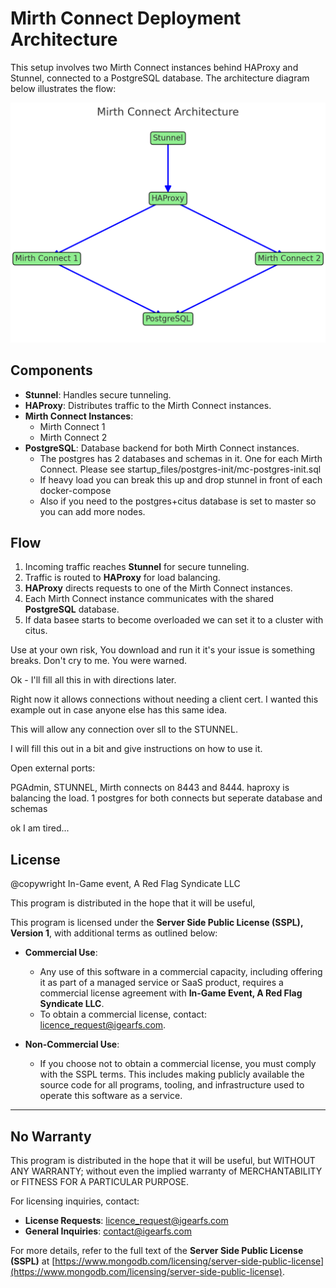 
# Mirth Connect Deployment Architecture

This setup involves two Mirth Connect instances behind HAProxy and Stunnel, connected to a PostgreSQL database. The architecture diagram below illustrates the flow:

![output.png](output.png)

## Components

- **Stunnel**: Handles secure tunneling.
- **HAProxy**: Distributes traffic to the Mirth Connect instances.
- **Mirth Connect Instances**:
  - Mirth Connect 1
  - Mirth Connect 2
- **PostgreSQL**: Database backend for both Mirth Connect instances.
  - The postgres has 2 databases and schemas in it. One for each Mirth Connect. Please see startup_files/postgres-init/mc-postgres-init.sql
  - If heavy load you can break this up and drop stunnel in front of each docker-compose
  - Also if you need to the postgres+citus database is set to master so you can add more nodes.

## Flow

1. Incoming traffic reaches **Stunnel** for secure tunneling.
2. Traffic is routed to **HAProxy** for load balancing.
3. **HAProxy** directs requests to one of the Mirth Connect instances.
4. Each Mirth Connect instance communicates with the shared **PostgreSQL** database.
5. If data basee starts to become overloaded we can set it to a cluster with citus.


Use at your own risk, You download and run it it's your issue is something breaks.
Don't cry to me. You were warned.

Ok - I'll fill all this in with directions later.

Right now it allows connections without needing a client cert. I wanted this example out in case anyone else has this same idea.

This will allow any connection over sll to the STUNNEL.

I will fill this out in a bit and give instructions on how to use it.


Open external ports:

PGAdmin, STUNNEL, Mirth connects on 8443 and 8444.
haproxy is balancing the load.
1 postgres for both connects but seperate database and schemas

ok I am tired...

## License

@copywright In-Game event, A Red Flag Syndicate LLC

This program is distributed in the hope that it will be useful,

This program is licensed under the **Server Side Public License (SSPL), Version 1**, with additional terms as outlined below:

- **Commercial Use**:
  - Any use of this software in a commercial capacity, including offering it as part of a managed service or SaaS product, requires a commercial license agreement with **In-Game Event, A Red Flag Syndicate LLC**.
  - To obtain a commercial license, contact: [licence_request@igearfs.com](mailto:licence_request@igearfs.com).

- **Non-Commercial Use**:
  - If you choose not to obtain a commercial license, you must comply with the SSPL terms. This includes making publicly available the source code for all programs, tooling, and infrastructure used to operate this software as a service.

---

## No Warranty

This program is distributed in the hope that it will be useful, but WITHOUT ANY WARRANTY; without even the implied warranty of MERCHANTABILITY or FITNESS FOR A PARTICULAR PURPOSE.

For licensing inquiries, contact:
- **License Requests**: [licence_request@igearfs.com](mailto:licence_request@igearfs.com)
- **General Inquiries**: [contact@igearfs.com](mailto:contact@igearfs.com)

For more details, refer to the full text of the **Server Side Public License (SSPL)** at [https://www.mongodb.com/licensing/server-side-public-license](https://www.mongodb.com/licensing/server-side-public-license).

